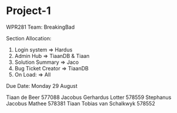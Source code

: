 # Project-1

WPR281
Team: BreakingBad

Section Allocation:
1) Login system         => Hardus   
2) Admin Hub            => TiaanDB & Tiaan
3) Solution Summary     => Jaco    
4) Bug Ticket Creator   => TiaanDB 
5) On Load:             => All

Due Date: Monday 29 August 

Tiaan de Beer 577088
Jacobus Gerhardus Lotter 578559
Stephanus Jacobus Mathee  578381
Tiaan Tobias van Schalkwyk 578552